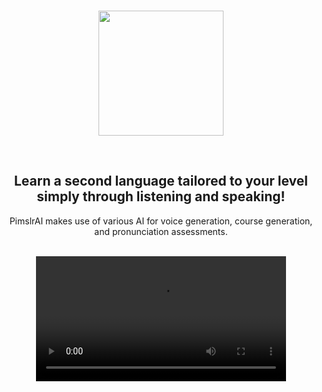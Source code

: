 <br />

<p align="center"> 
  <img src="https://github.com/pimslr-ai/language-service/assets/56337726/5272bb5e-25e6-4096-af80-e97ba9434e5e" width="auto" height="200">
</p>

<br />

<h2 align="center">Learn a second language tailored to your level simply through listening and speaking!</h2>
<p align="center">PimslrAI makes use of various AI for voice generation, course generation, and pronunciation assessments.</p>

<br />

<div align="center">
  <video src="https://github.com/pimslr-ai/pimslr-ai-app/assets/56337726/59c2c218-3839-469f-9611-1d8a9ed89a42" width="400" />
</div>
